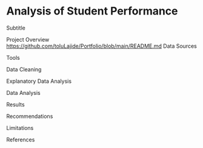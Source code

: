 # Analysis of Student Performance

Subtitle

Project Overview
https://github.com/toluLajide/Portfolio/blob/main/README.md
Data Sources

Tools

Data Cleaning

Explanatory Data Analysis

Data Analysis 

Results

Recommendations

Limitations 

References
